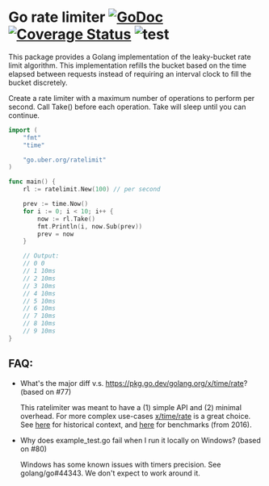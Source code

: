 # Go rate limiter [![GoDoc][doc-img]][doc] [![Coverage Status][cov-img]][cov] ![test][test-img]

This package provides a Golang implementation of the leaky-bucket rate limit algorithm.
This implementation refills the bucket based on the time elapsed between
requests instead of requiring an interval clock to fill the bucket discretely.

Create a rate limiter with a maximum number of operations to perform per second.
Call Take() before each operation. Take will sleep until you can continue.

```go
import (
	"fmt"
	"time"

	"go.uber.org/ratelimit"
)

func main() {
    rl := ratelimit.New(100) // per second

    prev := time.Now()
    for i := 0; i < 10; i++ {
        now := rl.Take()
        fmt.Println(i, now.Sub(prev))
        prev = now
    }

    // Output:
    // 0 0
    // 1 10ms
    // 2 10ms
    // 3 10ms
    // 4 10ms
    // 5 10ms
    // 6 10ms
    // 7 10ms
    // 8 10ms
    // 9 10ms
}
```

## FAQ:
- What's the major diff v.s. https://pkg.go.dev/golang.org/x/time/rate? (based on #77)

  This ratelimiter was meant to have a (1) simple API and (2) minimal overhead. For more complex use-cases [x/time/rate] is a great choice.  See [here][redit] for historical context, and [here][bench] for benchmarks (from 2016).

- Why does example_test.go fail when I run it locally on Windows? (based on #80)

  Windows has some known issues with timers precision. See golang/go#44343. We don't expect to work around it.

[cov-img]: https://codecov.io/gh/uber-go/ratelimit/branch/master/graph/badge.svg?token=zhLeUjjrm2
[cov]: https://codecov.io/gh/uber-go/ratelimit
[doc-img]: https://pkg.go.dev/badge/go.uber.org/ratelimit
[doc]: https://pkg.go.dev/go.uber.org/ratelimit
[test-img]: https://github.com/uber-go/ratelimit/workflows/test/badge.svg
[redit]: https://www.reddit.com/r/golang/comments/59k2bi/ubergoratelimit_a_golang_blocking_leakybucket/d99ob9q
[x/time/rate]: https://pkg.go.dev/golang.org/x/time/rate
[bench]: https://gist.github.com/prashantv/26016a7dbc6fc1ec52d8c2b6591f3582
